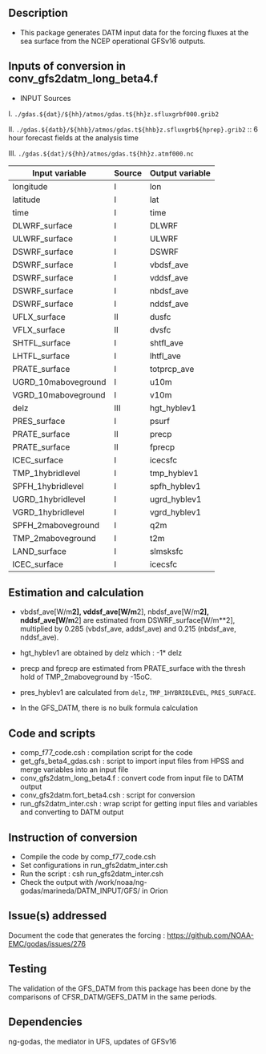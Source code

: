 ## Description

* This package generates DATM input data for the forcing fluxes at the sea surface from the NCEP operational GFSv16 outputs.

## Inputs of conversion in conv_gfs2datm_long_beta4.f

* INPUT Sources 

I. `./gdas.${dat}/${hh}/atmos/gdas.t${hh}z.sfluxgrbf000.grib2` 

II. `./gdas.${datb}/${hhb}/atmos/gdas.t${hhb}z.sfluxgrb${hprep}.grib2` :: 6 hour forecast fields at the analysis time

III. `./gdas.${dat}/${hh}/atmos/gdas.t${hh}z.atmf000.nc`  

| Input variable |	Source	| Output variable|
| --- | --- | ---|
| longitude	| I| lon |
| latitude |I |lat |
| time | I| time |
|DLWRF_surface  |I |DLWRF |
|ULWRF_surface  | I|ULWRF |
| DSWRF_surface |I |DSWRF |
|DSWRF_surface |I |vbdsf_ave |
|DSWRF_surface |I | vddsf_ave|
|DSWRF_surface |I |nbdsf_ave |
|DSWRF_surface |I | nddsf_ave|
| UFLX_surface|II | dusfc|
|VFLX_surface |II |dvsfc |
|SHTFL_surface |I | shtfl_ave|
|LHTFL_surface |I |lhtfl_ave |
| PRATE_surface|I |totprcp_ave |
| UGRD_10maboveground|I |u10m |
|VGRD_10maboveground |I |v10m |
|delz |III |hgt_hyblev1 |
|PRES_surface |I | psurf|
|PRATE_surface |II |precp |
|PRATE_surface |II | fprecp|
|ICEC_surface  | I|icecsfc |
|TMP_1hybridlevel |I |tmp_hyblev1 |
| SPFH_1hybridlevel|I |spfh_hyblev1 |
|UGRD_1hybridlevel |I |ugrd_hyblev1 |
|VGRD_1hybridlevel |I | vgrd_hyblev1|
|SPFH_2maboveground |I |q2m |
|TMP_2maboveground |I |t2m |
| LAND_surface|I | slmsksfc|
|ICEC_surface |I | icecsfc|





## Estimation and calculation
* vbdsf_ave[W/m**2], vddsf_ave[W/m**2], nbdsf_ave[W/m**2], nddsf_ave[W/m**2] are estimated from DSWRF_surface[W/m**2], multiplied by 0.285 (vbdsf_ave, addsf_ave) and 0.215 (nbdsf_ave, nddsf_ave).

* hgt_hyblev1 are obtained by delz which  : -1* delz

* precp and fprecp are estimated from PRATE_surface with the thresh hold of TMP_2maboveground by -15oC.

* pres_hyblev1 are calculated from `delz`, `TMP_1HYBRIDLEVEL`, `PRES_SURFACE`.

* In the GFS_DATM, there is no bulk formula calculation


## Code and scripts
* comp_f77_code.csh : compilation script for the code
* get_gfs_beta4_gdas.csh : script to import input files from HPSS and merge variables into an input file 
* conv_gfs2datm_long_beta4.f : convert code from input file to DATM output
* conv_gfs2datm.fort_beta4.csh : script for conversion
* run_gfs2datm_inter.csh : wrap script for getting input files and variables and converting to DATM output

## Instruction of conversion
 - Compile the code by comp_f77_code.csh
 - Set configurations in run_gfs2datm_inter.csh
 - Run the script : csh run_gfs2datm_inter.csh
 - Check the output with /work/noaa/ng-godas/marineda/DATM_INPUT/GFS/ in Orion


## Issue(s) addressed

Document the code that generates the forcing :
https://github.com/NOAA-EMC/godas/issues/276



## Testing
The validation of the GFS_DATM from this package has been done by the comparisons of CFSR_DATM/GEFS_DATM in the same periods.


## Dependencies

ng-godas, the mediator in UFS, updates of GFSv16

